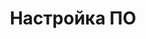 ---
layout: services-list
title: Настройка ПО
longtitle: Настройка программного обеспечения
typePost: help-config
typeSection: help
breadcrumbs:
  - name: Услуги
    url: /services/
  - name: Компьютерная помощь
    url: /services/help/
breadcrumbCurrent: true
---